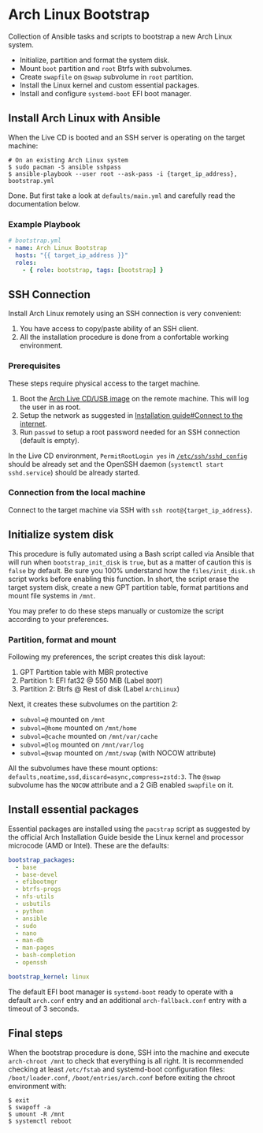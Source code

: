 # Arch Linux Bootstrap

Collection of Ansible tasks and scripts to bootstrap a new Arch Linux system.

- Initialize, partition and format the system disk.
- Mount `boot` partition and `root` Btrfs with subvolumes.
- Create `swapfile` on `@swap` subvolume in `root` partition.
- Install the Linux kernel and custom essential packages.
- Install and configure `systemd-boot` EFI boot manager.

## Install Arch Linux with Ansible

When the Live CD is booted and an SSH server is operating on the target machine:

```shell
# On an existing Arch Linux system
$ sudo pacman -S ansible sshpass
$ ansible-playbook --user root --ask-pass -i {target_ip_address}, bootstrap.yml
```

Done. But first take a look at `defaults/main.yml` and carefully read the documentation below.

### Example Playbook

```yaml
# bootstrap.yml
- name: Arch Linux Bootstrap
  hosts: "{{ target_ip_address }}"
  roles:
    - { role: bootstrap, tags: [bootstrap] }
```

## SSH Connection

Install Arch Linux remotely using an SSH connection is very convenient:

1. You have access to copy/paste ability of an SSH client.
2. All the installation procedure is done from a confortable working environment.

### Prerequisites

These steps require physical access to the target machine.

1. Boot the [Arch Live CD/USB image](https://archlinux.org/download/) on the remote machine. This will log the user in as root.
2. Setup the network as suggested in [Installation guide#Connect to the internet](https://wiki.archlinux.org/title/Installation_guide#Connect_to_the_internet).
3. Run `passwd` to setup a root password needed for an SSH connection (default is empty).

In the Live CD environment, `PermitRootLogin yes` in [`/etc/ssh/sshd_config`](https://gitlab.archlinux.org/archlinux/archiso/-/blob/master/configs/releng/airootfs/etc/ssh/sshd_config) should be already set and the OpenSSH daemon (`systemctl start sshd.service`) should be already started.

### Connection from the local machine

Connect to the target machine via SSH with `ssh root@{target_ip_address}`.

## Initialize system disk

This procedure is fully automated using a Bash script called via Ansible that will run when `bootstrap_init_disk` is `true`, but as a matter of caution this is `false` by default. Be sure you 100% understand how the `files/init_disk.sh` script works before enabling this function. In short, the script erase the target system disk, create a new GPT partition table, format partitions and mount file systems in `/mnt`.

You may prefer to do these steps manually or customize the script according to your preferences.

### Partition, format and mount

Following my preferences, the script creates this disk layout:

1. GPT Partition table with MBR protective
2. Partition 1: EFI fat32 @ 550 MiB (Label `BOOT`)
3. Partition 2: Btrfs @ Rest of disk (Label `ArchLinux`)

Next, it creates these subvolumes on the partition 2:

- `subvol=@` mounted on `/mnt`
- `subvol=@home` mounted on `/mnt/home`
- `subvol=@cache` mounted on `/mnt/var/cache`
- `subvol=@log` mounted on `/mnt/var/log`
- `subvol=@swap` mounted on `/mnt/swap` (with NOCOW attribute)

All the subvolumes have these mount options: `defaults,noatime,ssd,discard=async,compress=zstd:3`. The `@swap` subvolume has the `NOCOW` attribute and a 2 GiB enabled `swapfile` on it.

## Install essential packages

Essential packages are installed using the `pacstrap` script as suggested by the official Arch Installation Guide beside the Linux kernel and processor microcode (AMD or Intel). These are the defaults:

```yaml
bootstrap_packages:
  - base
  - base-devel
  - efibootmgr
  - btrfs-progs
  - nfs-utils
  - usbutils
  - python
  - ansible
  - sudo
  - nano
  - man-db
  - man-pages
  - bash-completion
  - openssh

bootstrap_kernel: linux
```

The default EFI boot manager is `systemd-boot` ready to operate with a default `arch.conf` entry and an additional `arch-fallback.conf` entry with a timeout of 3 seconds.

## Final steps

When the bootstrap procedure is done, SSH into the machine and execute `arch-chroot /mnt` to check that everything is all right. It is recommended checking at least `/etc/fstab` and systemd-boot configuration files: `/boot/loader.conf`, `/boot/entries/arch.conf` before exiting the chroot environment with:

```shell
$ exit
$ swapoff -a
$ umount -R /mnt
$ systemctl reboot
```
